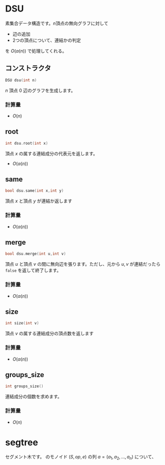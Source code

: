 # DSU
素集合データ構造です。$n$頂点の無向グラフに対して
- 辺の追加
- $2$つの頂点について、連結かの判定

を $O(\alpha(n))$ で処理してくれる。
## コンストラクタ
```cpp
DSU dsu(int n)
```
$n$ 頂点 $0$ 辺のグラフを生成します。
### 計算量
- $O(n)$
## root
```cpp
int dsu.root(int x)
```
頂点 $x$ の属する連結成分の代表元を返します。
- $O(\alpha(n))$
## same
```cpp
bool dsu.same(int x,int y)
```
頂点 $x$ と頂点 $y$ が連結か返します
### 計算量
- $O(\alpha(n))$
## merge
```cpp
bool dsu.merge(int u,int v)
```
頂点 $u$ と頂点 $v$ の間に無向辺を張ります。ただし、元から $u,v$ が連結だったら `false` を返して終了します。
### 計算量
- $O(\alpha(n))$

## size
```cpp
int size(int v)
```
頂点 $v$ の属する連結成分の頂点数を返します
### 計算量
- $O(\alpha(n))$
## groups_size
```cpp
int groups_size()
```
連結成分の個数を求めます。
### 計算量
- $O(n)$

# segtree
セグメント木です。
のモノイド $(S,op,e)$ の列 $a=(a_1,a_2,\dots,a_n)$ について、